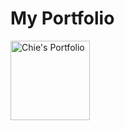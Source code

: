 # My Portfolio

<a href="https://chiedev.github.io/portfolio" target="__blank">
    <img width="127"src="https://chiedev.github.io/portfolio/assets/images/Raycille Portfolio Logo.png" title="Chie's Portfolio" alt="Chie's Portfolio">
</a>